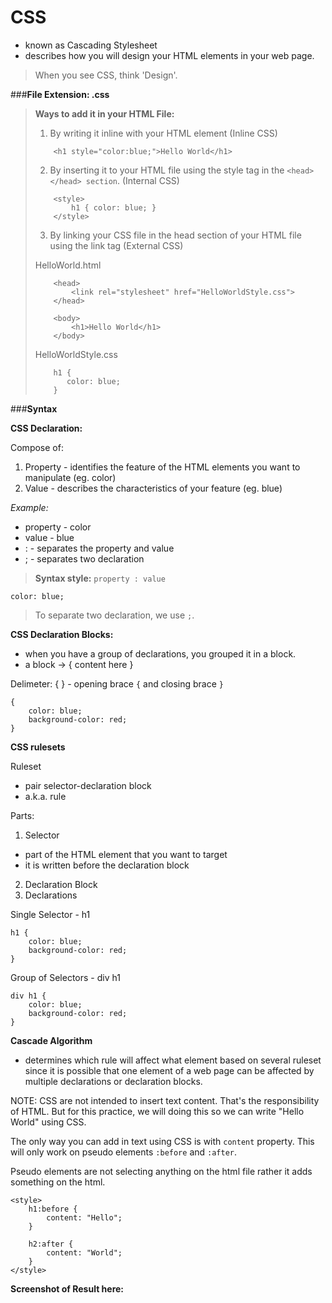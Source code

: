 # CSS

- known as Cascading Stylesheet
- describes how you will design your HTML elements in your web page.

> When you see CSS, think 'Design'.

###**File Extension: .css**

> **Ways to add it in your HTML File:**
>
> 1. By writing it inline with your HTML element (Inline CSS)
>
>	```
>		<h1 style="color:blue;">Hello World</h1>
>	``` 
>
> 2. By inserting it to your HTML file using the style tag in the `<head> </head> section`. (Internal CSS)
>
>	```
>	    <style>
>			h1 { color: blue; }
>       </style>
>   ```	
>
> 3. By linking your CSS file in the head section of your HTML file using the link tag (External CSS)
>
>	HelloWorld.html
>
>	```
>		<head>
>			<link rel="stylesheet" href="HelloWorldStyle.css">
>		</head>
>
>		<body>
>			<h1>Hello World</h1>
>		</body>
>   ```
>
>   HelloWorldStyle.css
>
>   ```
>		h1 {
>	       color: blue;
>     	}
>
>   ```
>

###**Syntax**

**CSS Declaration:**

Compose of:
1. Property - identifies the feature of the HTML elements you want to manipulate (eg. color)
2. Value - describes the characteristics of your feature (eg. blue)

*Example:*

* property - color
* value - blue
* : - separates the property and value
* ; - separates two declaration 

> **Syntax style:** `property : value`

` color: blue; `

> To separate two declaration, we use `;`.


**CSS Declaration Blocks:**

- when you have a group of declarations, you grouped it in a block.
- a block -> { content here }

Delimeter: { } - opening brace `{` and closing brace `}`

```
{
	color: blue;
 	background-color: red;
}
```

**CSS rulesets**

Ruleset 
- pair selector-declaration block
- a.k.a. rule

Parts:

1. Selector 
- part of the HTML element that you want to target
- it is written before the declaration block

2. Declaration Block
3. Declarations


Single Selector - h1

```
h1 {
	color: blue;
 	background-color: red;
}

```

Group of Selectors - div h1

```
div h1 {
	color: blue;
 	background-color: red;
}

```

**Cascade Algorithm** 
- determines which rule will affect what element based on several ruleset since it is possible that one element of a web page can be affected by multiple declarations or declaration blocks.


NOTE:
CSS are not intended to insert text content. That's the responsibility of HTML. But for this practice, we will doing this so we can write "Hello World" using CSS. 

The only way you can add in text using CSS is with `content` property. This will only work on pseudo elements `:before` and `:after`.

Pseudo elements are not selecting anything on the html file rather it adds something on the html.

```
<style>
	h1:before { 
		content: "Hello";
	}

	h2:after { 
		content: "World";
	}
</style>
```

**Screenshot of Result here:**


